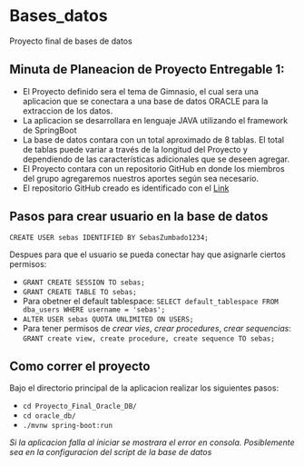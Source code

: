 # Bases_datos

Proyecto final de bases de datos

## Minuta de Planeacion de Proyecto Entregable 1:

- El Proyecto definido sera el tema de Gimnasio, el cual sera una aplicacion que se conectara a una base de datos ORACLE para la extraccion de los datos.
- La aplicacion se desarrollara en lenguaje JAVA utilizando el framework de SpringBoot
- La base de datos contara con un total aproximado de 8 tablas. El total de tablas puede variar a través de la longitud del Proyecto y dependiendo de las características adicionales que se deseen agregar.
- El Proyecto contara con un repositorio GitHub en donde los miembros del grupo agregaremos nuestros aportes según sea necesario.
- El repositorio GitHub creado es identificado con el [Link](https://github.com/S3B4SZ17/Bases_datos)

## Pasos para crear usuario en la base de datos

`CREATE USER sebas IDENTIFIED BY SebasZumbado1234;`

Despues para que el usuario se pueda conectar hay que asignarle ciertos permisos:

- `GRANT CREATE SESSION TO sebas;`
- `GRANT CREATE TABLE TO sebas;`
- Para obetner el default tablespace: `SELECT default_tablespace FROM dba_users WHERE username = 'sebas';`
- `ALTER USER sebas QUOTA UNLIMITED ON USERS;`
- Para tener permisos de _crear vies_, _crear procedures_, _crear sequencias_: `GRANT create view, create procedure, create sequence TO sebas;`

## Como correr el proyecto

Bajo el directorio principal de la aplicacion realizar los siguientes pasos:

- `cd Proyecto_Final_Oracle_DB/`
- `cd oracle_db/`
- `./mvnw spring-boot:run`

_Si la aplicacion falla al iniciar se mostrara el error en consola. Posiblemente sea en la configuracion del script de la base de datos_
